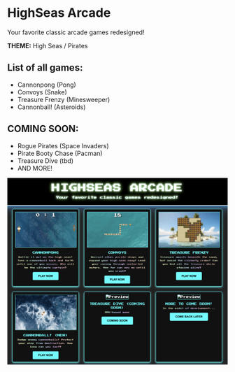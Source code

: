 # HighSeas Arcade
Your favorite classic arcade games redesigned! 

**THEME:** High Seas / Pirates

## List of all games:
- Cannonpong (Pong)
- Convoys (Snake)
- Treasure Frenzy (Minesweeper)
- Cannonball! (Asteroids)

## COMING SOON:
- Rogue Pirates (Space Invaders)
- Pirate Booty Chase (Pacman)
- Treasure Dive (tbd)
- AND MORE!

![alt preview](https://github.com/incognitobot-official/highseas-arcade/blob/main/preview.png?raw=true)